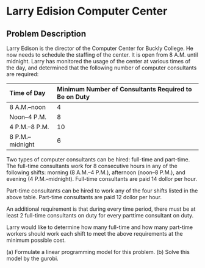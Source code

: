 # Larry Edision Computer Center

## Problem Description
Larry Edison is the director of the Computer Center for Buckly College. He now needs to schedule the staffing of the center. It is open from 8 A.M. until midnight. Larry has monitored the usage of the center at various times of the day, and determined that the following number of computer consultants are required:

| Time of Day | Minimum Number of Consultants Required to Be on Duty |
|:------------|:-----------------------------------------------------|
| 8 A.M.–noon	 |                4                                       |
| Noon–4 P.M.	 |                 8                                     |
| 4 P.M.–8 P.M.	|                   10                                   |
| 8 P.M.–midnight	|                 6                                     |

Two types of computer consultants can be hired: full-time and part-time. The full-time consultants work for 8 consecutive hours in any of the following shifts: morning (8 A.M.–4 P.M.), afternoon (noon–8 P.M.), and evening (4 P.M.–midnight). Full-time consultants are paid 14 dollor per hour.

Part-time consultants can be hired to work any of the four shifts listed in the above table. Part-time consultants are paid 12 dollor per hour.

An additional requirement is that during every time period, there must be at least 2 full-time consultants on duty for every parttime consultant on duty.

Larry would like to determine how many full-time and how many part-time workers should work each shift to meet the above requirements at the minimum possible cost.

(a) Formulate a linear programming model for this problem.
(b) Solve this model by the gurobi.